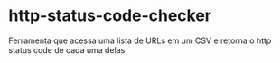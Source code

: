 # http-status-code-checker
 Ferramenta que acessa uma lista de URLs em um CSV e retorna o http status code de cada uma delas
